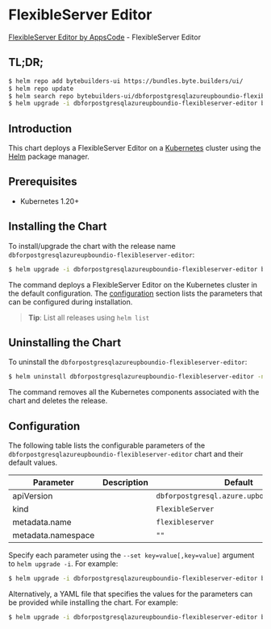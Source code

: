 # FlexibleServer Editor

[FlexibleServer Editor by AppsCode](https://byte.builders) - FlexibleServer Editor

## TL;DR;

```bash
$ helm repo add bytebuilders-ui https://bundles.byte.builders/ui/
$ helm repo update
$ helm search repo bytebuilders-ui/dbforpostgresqlazureupboundio-flexibleserver-editor --version=v0.4.18
$ helm upgrade -i dbforpostgresqlazureupboundio-flexibleserver-editor bytebuilders-ui/dbforpostgresqlazureupboundio-flexibleserver-editor -n default --create-namespace --version=v0.4.18
```

## Introduction

This chart deploys a FlexibleServer Editor on a [Kubernetes](http://kubernetes.io) cluster using the [Helm](https://helm.sh) package manager.

## Prerequisites

- Kubernetes 1.20+

## Installing the Chart

To install/upgrade the chart with the release name `dbforpostgresqlazureupboundio-flexibleserver-editor`:

```bash
$ helm upgrade -i dbforpostgresqlazureupboundio-flexibleserver-editor bytebuilders-ui/dbforpostgresqlazureupboundio-flexibleserver-editor -n default --create-namespace --version=v0.4.18
```

The command deploys a FlexibleServer Editor on the Kubernetes cluster in the default configuration. The [configuration](#configuration) section lists the parameters that can be configured during installation.

> **Tip**: List all releases using `helm list`

## Uninstalling the Chart

To uninstall the `dbforpostgresqlazureupboundio-flexibleserver-editor`:

```bash
$ helm uninstall dbforpostgresqlazureupboundio-flexibleserver-editor -n default
```

The command removes all the Kubernetes components associated with the chart and deletes the release.

## Configuration

The following table lists the configurable parameters of the `dbforpostgresqlazureupboundio-flexibleserver-editor` chart and their default values.

|     Parameter      | Description |                        Default                        |
|--------------------|-------------|-------------------------------------------------------|
| apiVersion         |             | <code>dbforpostgresql.azure.upbound.io/v1beta1</code> |
| kind               |             | <code>FlexibleServer</code>                           |
| metadata.name      |             | <code>flexibleserver</code>                           |
| metadata.namespace |             | <code>""</code>                                       |


Specify each parameter using the `--set key=value[,key=value]` argument to `helm upgrade -i`. For example:

```bash
$ helm upgrade -i dbforpostgresqlazureupboundio-flexibleserver-editor bytebuilders-ui/dbforpostgresqlazureupboundio-flexibleserver-editor -n default --create-namespace --version=v0.4.18 --set apiVersion=dbforpostgresql.azure.upbound.io/v1beta1
```

Alternatively, a YAML file that specifies the values for the parameters can be provided while
installing the chart. For example:

```bash
$ helm upgrade -i dbforpostgresqlazureupboundio-flexibleserver-editor bytebuilders-ui/dbforpostgresqlazureupboundio-flexibleserver-editor -n default --create-namespace --version=v0.4.18 --values values.yaml
```
